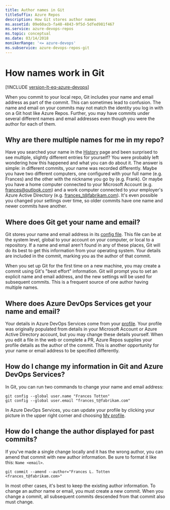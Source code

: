 ```yaml
---
title: Author names in Git
titleSuffix: Azure Repos
description: How Git stores author names
ms.assetid: 09e60acb-fa48-4843-9f5d-5dfed981f467
ms.service: azure-devops-repos
ms.topic: conceptual
ms.date: 03/14/2018
monikerRange: '<= azure-devops'
ms.subservice: azure-devops-repos-git
---
```



# How names work in Git
[!INCLUDE [version-lt-eq-azure-devops](../../includes/version-lt-eq-azure-devops.md)]

When you commit to your local repo, Git includes your name and email address as part of the commit.
This can sometimes lead to confusion.
The name and email on your commits may not match the identity you log in with on a Git host like Azure Repos.
Further, you may have commits under several different names and email addresses even though you were the author for each of them.

## Why are there multiple names for me in my repo?

Have you searched your name in the [History](commit-history.md) page and been surprised to see multiple, slightly different entries for yourself?
You were probably left wondering how this happened and what you can do about it.
The answer is simple: in different commits, your name was recorded differently.
Maybe you have two different computers, one configured with your full name (e.g. Frances) and the other with the nickname you go by (e.g. Frank).
Or maybe you have a home computer connected to your Microsoft Account (e.g. frances@outlook.com) and a work computer connected to your employer's Azure Active Directory (e.g. frances_t@fabrikam.com).
It's even possible you changed your settings over time, so older commits have one name and newer commits have another.

## Where does Git get your name and email?

Git stores your name and email address in its [config file](https://git-scm.com/docs/git-config).
This file can be at the system level, global to your account on your computer, or local to a repository.
If a name and email aren't found in any of these places, Git will do its best to get this information from your operating system.
Your details are included in the commit, marking you as the author of that commit.

When you set up Git for the first time on a new machine, you may create a commit using Git's "best effort" information.
Git will prompt you to set an explicit name and email address, and the new settings will be used for subsequent commits.
This is a frequent source of one author having multiple names.

## Where does Azure DevOps Services get your name and email?

Your details in Azure DevOps Services come from your [profile](https://app.vssps.visualstudio.com/profile/view).
Your profile was originally populated from details in your Microsoft Account or Azure Active Directory account, but you may change these details yourself.
When you edit a file in the web or complete a PR, Azure Repos supplies your profile details as the author of the commit.
This is another opportunity for your name or email address to be specified differently.

## How do I change my information in Git and Azure DevOps Services?

In Git, you can run two commands to change your name and email address:

```
git config --global user.name "Frances Totten"
git config --global user.email "frances_t@fabrikam.com"
```

In Azure DevOps Services, you can update your profile by clicking your picture in the upper right corner and choosing [My profile](../../organizations/settings/set-your-preferences.md).

## How do I change the author displayed for past commits?

If you've made a single change locally and it has the wrong author, you can amend that commit with new author information. Be sure to format it like this: `Name <email>`.

```
git commit --amend --author="Frances L. Totten <frances_t@fabrikam.com>"
```

In most other cases, it's best to keep the existing author information.
To change an author name or email, you must create a new commit.
When you change a commit, all subsequent commits descended from that commit also must change.
